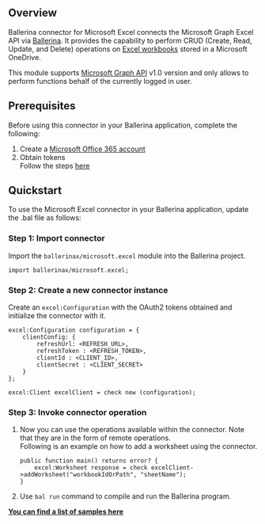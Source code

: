 ## Overview

Ballerina connector for Microsoft Excel connects the Microsoft Graph Excel API via [Ballerina](https://ballerina.io/). It provides the capability to perform CRUD (Create, Read, Update, and Delete) operations on [Excel workbooks](https://docs.microsoft.com/en-us/graph/api/resources/excel?view=graph-rest-1.0) stored in a Microsoft OneDrive.  

This module supports [Microsoft Graph API](https://docs.microsoft.com/en-us/graph/overview) v1.0 version and only allows to perform functions behalf of the currently logged in user.

## Prerequisites
Before using this connector in your Ballerina application, complete the following:
1. Create a [Microsoft Office 365 account](https://signup.live.com/)
2. Obtain tokens  
 Follow the steps [here](https://docs.microsoft.com/en-us/graph/auth-v2-user#authentication-and-authorization-steps)

## Quickstart
To use the Microsoft Excel connector in your Ballerina application, update the .bal file as follows:

### Step 1: Import connector
Import the `ballerinax/microsoft.excel` module into the Ballerina project.
```ballerina
import ballerinax/microsoft.excel;
```
### Step 2: Create a new connector instance
Create an `excel:Configuration` with the OAuth2 tokens obtained and initialize the connector with it. 
```ballerina
excel:Configuration configuration = {
    clientConfig: {
        refreshUrl: <REFRESH_URL>,
        refreshToken : <REFRESH_TOKEN>,
        clientId : <CLIENT_ID>,
        clientSecret : <CLIENT_SECRET>
    }
};

excel:Client excelClient = check new (configuration);
```
### Step 3: Invoke connector operation
1. Now you can use the operations available within the connector. Note that they are in the form of remote operations.  
Following is an example on how to add a worksheet using the connector.
    ```ballerina
    public function main() returns error? {
        excel:Worksheet response = check excelClient->addWorksheet("workbookIdOrPath", "sheetName");
    }
    ```

2. Use `bal run` command to compile and run the Ballerina program.

**[You can find a list of samples here](https://github.com/ballerina-platform/module-ballerinax-microsoft.excel/tree/master/samples)**
